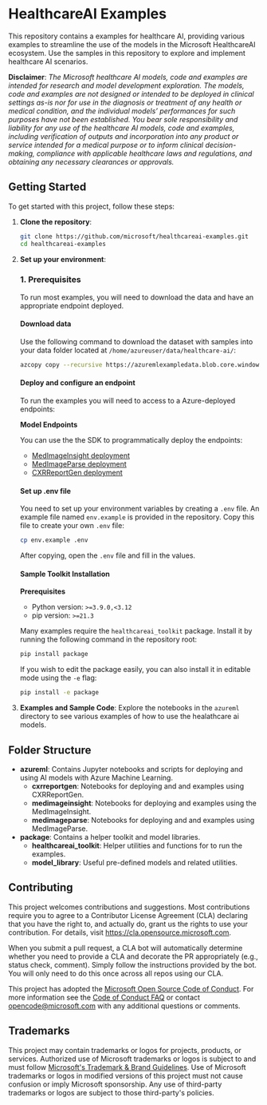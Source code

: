 # HealthcareAI Examples

This repository contains a examples for healthcare AI, providing various examples to streamline the use of the models in the Microsoft HealthcareAI ecosystem. Use the samples in this repository to explore and implement healthcare AI scenarios.

**Disclaimer**: _The Microsoft healthcare AI models, code and examples are intended for research and model development exploration. The models, code and examples are not designed or intended to be deployed in clinical settings as-is nor for use in the diagnosis or treatment of any health or medical condition, and the individual models’ performances for such purposes have not been established. You bear sole responsibility and liability for any use of the healthcare AI models, code and examples, including verification of outputs and incorporation into any product or service intended for a medical purpose or to inform clinical decision-making, compliance with applicable healthcare laws and regulations, and obtaining any necessary clearances or approvals._

## Getting Started

To get started with this project, follow these steps:

1. **Clone the repository**:
    ```sh
    git clone https://github.com/microsoft/healthcareai-examples.git
    cd healthcareai-examples
    ```

2. **Set up your environment**:

    ### 1. Prerequisites

    To run most examples, you will need to download the data and have an appropriate endpoint deployed.

    #### Download data

    Use the following command to download the dataset with samples into your data folder located at `/home/azureuser/data/healthcare-ai/`:

    ```sh
    azcopy copy --recursive https://azuremlexampledata.blob.core.windows.net/data/healthcare-ai/ /home/azureuser/data/
    ```

    #### Deploy and configure an endpoint

    To run the examples you will need to access to a Azure-deployed endpoints:

    **Model Endpoints**

    You can use the the SDK to programmatically deploy the endpoints:
    * [MedImageInsight deployment](https://aka.ms/healthcare-ai-examples-mi2-deploy) 
    * [MedImageParse deployment](https://aka.ms/healthcare-ai-examples-mip-deploy) 
    * [CXRReportGen deployment](https://aka.ms/healthcare-ai-examples-cxr-deploy)

    #### Set up .env file

    You need to set up your environment variables by creating a `.env` file. An example file named `env.example` is provided in the repository. Copy this file to create your own `.env` file:

    ```sh
    cp env.example .env
    ```

    After copying, open the `.env` file and fill in the values.


    #### Sample Toolkit Installation

    **Prerequisites**

    - Python version: `>=3.9.0,<3.12`
    - pip version: `>=21.3`

    Many examples require the `healthcareai_toolkit` package. Install it by running the following command in the repository root:

    ```sh
    pip install package
    ```

    If you wish to edit the package easily, you can also install it in editable mode using the `-e` flag:
    
    ```sh
    pip install -e package
    ``` 

3. **Examples and Sample Code**:
    Explore the notebooks in the `azureml` directory to see various examples of how to use the healathcare ai models.


## Folder Structure

- **azureml**: Contains Jupyter notebooks and scripts for deploying and using AI models with Azure Machine Learning.
  - **cxrreportgen**: Notebooks for deploying and and examples using CXRReportGen.
  - **medimageinsight**: Notebooks for deploying and examples using the MedImageInsight.
  - **medimageparse**: Notebooks for deploying and and examples using MedImageParse.
- **package**: Contains a helper toolkit and model libraries.
  - **healthcareai_toolkit**: Helper utilities and functions for to run the examples.
  - **model_library**: Useful pre-defined models and related utilities.

## Contributing

This project welcomes contributions and suggestions.  Most contributions require you to agree to a
Contributor License Agreement (CLA) declaring that you have the right to, and actually do, grant us
the rights to use your contribution. For details, visit https://cla.opensource.microsoft.com.

When you submit a pull request, a CLA bot will automatically determine whether you need to provide
a CLA and decorate the PR appropriately (e.g., status check, comment). Simply follow the instructions
provided by the bot. You will only need to do this once across all repos using our CLA.

This project has adopted the [Microsoft Open Source Code of Conduct](https://opensource.microsoft.com/codeofconduct/).
For more information see the [Code of Conduct FAQ](https://opensource.microsoft.com/codeofconduct/faq/) or
contact [opencode@microsoft.com](mailto:opencode@microsoft.com) with any additional questions or comments.

## Trademarks

This project may contain trademarks or logos for projects, products, or services. Authorized use of Microsoft 
trademarks or logos is subject to and must follow 
[Microsoft's Trademark & Brand Guidelines](https://www.microsoft.com/en-us/legal/intellectualproperty/trademarks/usage/general).
Use of Microsoft trademarks or logos in modified versions of this project must not cause confusion or imply Microsoft sponsorship.
Any use of third-party trademarks or logos are subject to those third-party's policies.
 